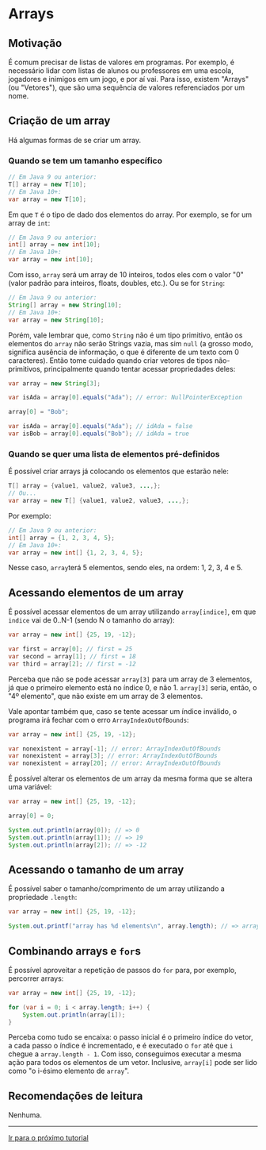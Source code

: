 Arrays
======

Motivação
---------

É comum precisar de listas de valores em programas. Por exemplo, é necessário
lidar com listas de alunos ou professores em uma escola, jogadores e inimigos
em um jogo, e por aí vai. Para isso, existem "Arrays" (ou "Vetores"), que são
uma sequência de valores referenciados por um nome.

Criação de um array
-------------------

Há algumas formas de se criar um array.

### Quando se tem um tamanho específico

```java
// Em Java 9 ou anterior:
T[] array = new T[10];
// Em Java 10+:
var array = new T[10];
```

Em que `T` é o tipo de dado dos elementos do array. Por exemplo, se for um
array de `int`:

```java
// Em Java 9 ou anterior:
int[] array = new int[10];
// Em Java 10+:
var array = new int[10];
```

Com isso, `array` será um array de 10 inteiros, todos eles com o valor "0"
(valor padrão para inteiros, floats, doubles, etc.).
Ou se for `String`:

```java
// Em Java 9 ou anterior:
String[] array = new String[10];
// Em Java 10+:
var array = new String[10];
```

Porém, vale lembrar que, como `String` não é um tipo primitivo, então os
elementos do `array` não serão Strings vazia, mas sim `null` (a grosso modo,
significa ausência de informação, o que é diferente de um texto com 0
caracteres). Então tome cuidado quando criar vetores de tipos não-primitivos,
principalmente quando tentar acessar propriedades deles:

```java
var array = new String[3];

var isAda = array[0].equals("Ada"); // error: NullPointerException

array[0] = "Bob";

var isAda = array[0].equals("Ada"); // idAda = false
var isBob = array[0].equals("Bob"); // idAda = true
```

### Quando se quer uma lista de elementos pré-definidos

É possível criar arrays já colocando os elementos que estarão nele:

```java
T[] array = {value1, value2, value3, ...,};
// Ou...
var array = new T[] {value1, value2, value3, ...,};
```

Por exemplo:

```java
// Em Java 9 ou anterior:
int[] array = {1, 2, 3, 4, 5};
// Em Java 10+:
var array = new int[] {1, 2, 3, 4, 5};
```

Nesse caso, `array`terá 5 elementos, sendo eles, na ordem: 1, 2, 3, 4 e 5.

Acessando elementos de um array
-------------------------------

É possível acessar elementos de um array utilizando `array[indice]`, em que
`indice` vai de 0..N-1 (sendo N o tamanho do array):

```java
var array = new int[] {25, 19, -12};

var first = array[0]; // first = 25
var second = array[1]; // first = 18
var third = array[2]; // first = -12
```

Perceba que não se pode acessar `array[3]` para um array de 3 elementos, já que
o primeiro elemento está no índice 0, e não 1. `array[3]` seria, então, o "4º
elemento", que não existe em um array de 3 elementos.

Vale apontar também que, caso se tente acessar um índice inválido, o programa
irá fechar com o erro `ArrayIndexOutOfBounds`:

```java
var array = new int[] {25, 19, -12};

var nonexistent = array[-1]; // error: ArrayIndexOutOfBounds
var nonexistent = array[3]; // error: ArrayIndexOutOfBounds
var nonexistent = array[20]; // error: ArrayIndexOutOfBounds
```

É possível alterar os elementos de um array da mesma forma que se altera uma
variável:

```java
var array = new int[] {25, 19, -12};

array[0] = 0;

System.out.println(array[0]); // => 0
System.out.println(array[1]); // => 19
System.out.println(array[2]); // => -12
```

Acessando o tamanho de um array
-------------------------------

É possível saber o tamanho/comprimento de um array utilizando a propriedade
`.length`:

```java
var array = new int[] {25, 19, -12};

System.out.printf("array has %d elements\n", array.length); // => array has 3 elements
```

Combinando arrays e `for`s
--------------------------

É possível aproveitar a repetição de passos do `for` para, por exemplo,
percorrer arrays:

```java
var array = new int[] {25, 19, -12};

for (var i = 0; i < array.length; i++) {
    System.out.println(array[i]);
}
```

Perceba como tudo se encaixa: o passo inicial é o primeiro índice do vetor, a
cada passo o índice é incrementado, e é executado o `for` até que `i` chegue a
`array.length - 1`. Com isso, conseguimos executar a mesma ação para todos os
elementos de um vetor. Inclusive, `array[i]` pode ser lido como "o i-ésimo
elemento de `array`".

Recomendações de leitura
------------------------

Nenhuma.

--------------------------------------------------------------------------------

[Ir para o próximo tutorial](/lang/java/07-functions.md)

